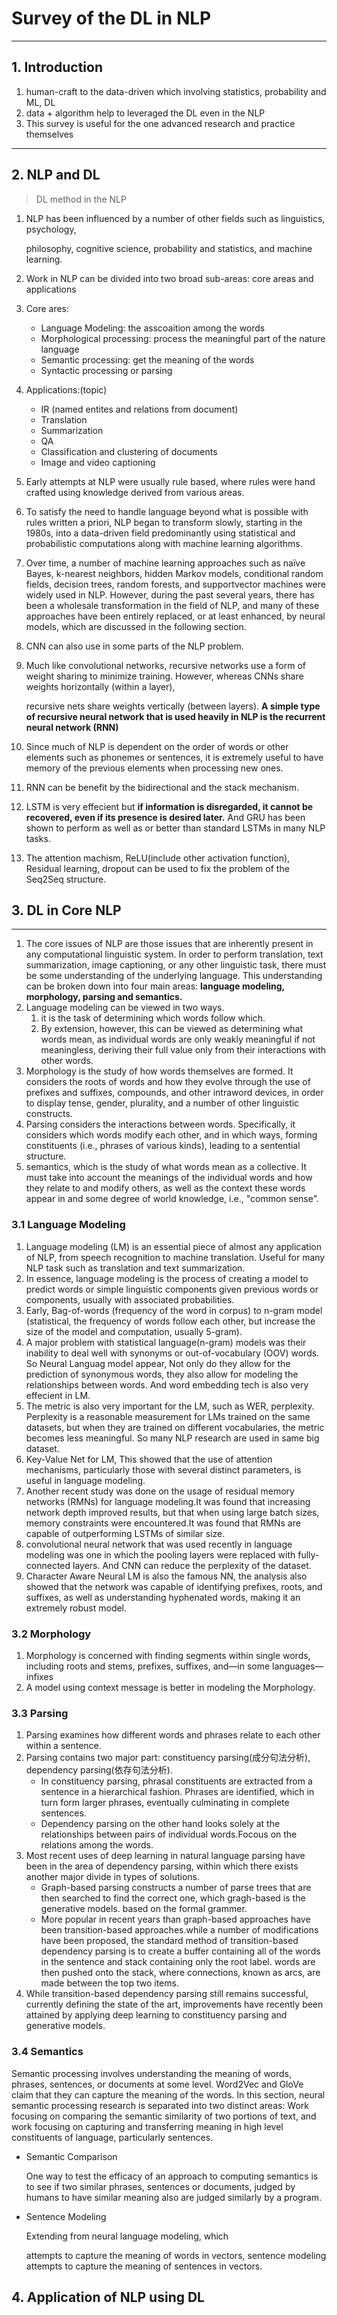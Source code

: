 # Survey of the DL in NLP

---

## 1. Introduction

1. human-craft to the data-driven which involving statistics, probability and ML, DL
2. data + algorithm help to leveraged the DL even in the NLP
3. This survey is useful for the one advanced research and practice themselves

---

## 2. NLP and DL

>DL method in the NLP

1. NLP has been influenced by a number of other fields such as linguistics, psychology,

   philosophy, cognitive science, probability and statistics, and machine learning.

2. Work in NLP can be divided into two broad sub-areas: core areas and applications

3. Core ares:

   * Language Modeling: the asscoaition among the words
   * Morphological processing: process the meaningful part of the nature language
   * Semantic processing: get the meaning of the words
   * Syntactic processing or parsing

4. Applications:(topic)

   * IR (named entites and relations from document)
   * Translation
   * Summarization
   * QA
   * Classification and clustering of documents
   * Image and video captioning

5. Early attempts at NLP were usually rule based, where rules were hand crafted using knowledge derived from various areas.

6. To satisfy the need to handle language beyond what is possible with rules written a priori, NLP began to transform slowly, starting in the 1980s, into a data-driven field predominantly using statistical and probabilistic computations along with machine learning algorithms.

7. Over time, a number of machine learning approaches such as naïve Bayes, k-nearest neighbors, hidden Markov models, conditional random fields, decision trees, random forests, and supportvector machines were widely used in NLP.  However, during the past several years, there has been a wholesale transformation in the field of NLP, and many of these approaches have been entirely replaced, or at least enhanced, by neural models, which are discussed in the following section.

8. CNN can also use in some parts of the NLP problem.

9. Much like convolutional networks, recursive networks use a form of weight sharing to minimize training. However, whereas CNNs share weights horizontally (within a layer),

   recursive nets share weights vertically (between layers). **A simple type of recursive neural network that is used heavily in NLP is the recurrent neural network (RNN)**

10. Since much of NLP is dependent on the order of words or other elements such as phonemes or sentences, it is extremely useful to have memory of the previous elements when processing new ones.

11. RNN can be benefit by the bidirectional and the stack mechanism.

12. LSTM is very effecient but **if information is disregarded, it cannot be recovered, even if its presence is desired later.** And GRU has been shown to perform as well as or better than standard LSTMs in many NLP tasks.

13. The attention machism, ReLU(include other activation function), Residual  learning,  dropout can be used to fix the problem of the Seq2Seq structure.

## 3. DL in Core NLP

---

1. The core issues of NLP are those issues that are inherently present in any computational linguistic system. In order to perform translation, text summarization, image captioning, or any other linguistic task, there must be some understanding of the underlying language. This understanding can be broken down into four main areas: **language modeling, morphology, parsing and semantics.**
2. Language modeling can be viewed in two ways. 
   1. it is the task of determining which words follow which. 
   2. By extension, however, this can be viewed as determining what words mean, as individual words are only weakly meaningful if not meaningless, deriving their full value only from their interactions with other words. 
3. Morphology is the study of how words themselves are formed. It considers the roots of words and how they evolve through the use of prefixes and suffixes, compounds, and other intraword devices, in order to display tense, gender, plurality, and a number of other linguistic constructs. 
4. Parsing considers the interactions between words. Specifically, it considers which words modify each other, and in which ways, forming constituents (i.e., phrases of various kinds), leading to a sentential structure. 
5. semantics, which is the study of what words mean as a collective. It must take into account the meanings of the individual words and how they relate to and modify others, as well as the context these words appear in and some degree of world knowledge, i.e., "common sense".

### 3.1 Language Modeling

1. Language modeling (LM) is an essential piece of almost any application of NLP, from speech recognition to machine translation. Useful for many NLP task such as translation and text summarization.
2. In essence, language modeling is the process of creating a model to predict words or simple linguistic components given previous words or components, usually with associated probabilities.
3. Early, Bag-of-words (frequency of the word in corpus) to n-gram model (statistical, the frequency of words follow each other, but increase the size of the model and computation, usually 5-gram).  
4. A major problem with statistical language(n-gram) models was their inability to deal well with synonyms or out-of-vocabulary (OOV) words. So Neural Languag model appear, Not only do they allow for the prediction of synonymous words, they also allow for modeling the relationships between words. And word embedding tech is also very effecient in LM.
5. The metric is also very important for the LM, such as WER, perplexity. Perplexity is a reasonable measurement for LMs trained on the same datasets, but when they are trained on different vocabularies, the metric becomes less meaningful. So many NLP research are used in same big dataset.
6. Key-Value Net for LM, This showed that the use of attention mechanisms, particularly those with several distinct parameters, is useful in language modeling.
7. Another recent study was done on the usage of residual memory networks (RMNs) for language modeling.It was found that increasing network depth improved results, but that when using large batch sizes, memory constraints were encountered.It was found that RMNs are capable of outperforming LSTMs of similar size.
8. convolutional neural network that was used recently in language modeling was one in which the pooling layers were replaced with fully-connected layers. And CNN can reduce the perplexity of the dataset.
9. Character Aware Neural LM is also the famous NN, the analysis also showed that the network was capable of identifying prefixes, roots, and suffixes, as well as understanding hyphenated words, making it an extremely robust model.

### 3.2 Morphology

1. Morphology is concerned with finding segments within single words, including roots and stems, prefixes, suffixes, and—in some languages—infixes
2. A model using context message is better in modeling the Morphology.

### 3.3 Parsing

1. Parsing examines how different words and phrases relate to each other within a sentence.
2. Parsing contains two major part: constituency parsing(成分句法分析), dependency parsing(依存句法分析).
   * In constituency parsing, phrasal constituents are extracted from a sentence in a hierarchical fashion. Phrases are identified, which in turn form larger phrases, eventually culminating in complete sentences.
   * Dependency parsing on the other hand looks solely at the relationships between pairs of individual words.Focous on the relations among the words.
3. Most recent uses of deep learning in natural language parsing have been in the area of dependency parsing, within which there exists another major divide in types of solutions.
   * Graph-based parsing constructs a number of parse trees that are then searched to find the correct one, which gragh-based is the generative models. based on the formal grammer.
   * More popular in recent years than graph-based approaches have been transition-based approaches.while a number of modifications have been proposed, the standard method of transition-based dependency parsing is to create a buffer containing all of the words in the sentence and stack containing only the root label. words are then pushed onto the stack, where connections, known as arcs, are made between the top two items.
4. While transition-based dependency parsing still remains successful, currently defining the state of the art, improvements have recently been attained by applying deep learning to constituency parsing and generative models. 

### 3.4  Semantics 

Semantic processing involves understanding the meaning of words, phrases, sentences, or documents at some level. Word2Vec and GloVe claim that they can capture the meaning of the words. In this section, neural semantic processing research is separated into two distinct areas: Work focusing on comparing the semantic similarity of two portions of text, and work focusing on capturing and transferring meaning in high level constituents of language, particularly sentences.

* Semantic Comparison

  One way to test the efficacy of an approach to computing semantics is to see if two similar phrases, sentences or documents, judged by humans to have similar meaning also are judged similarly by a program. 

* Sentence Modeling

   Extending from neural language modeling, which

  attempts to capture the meaning of words in vectors, sentence modeling attempts to capture the meaning of sentences in vectors.

## 4. Application of NLP using DL

